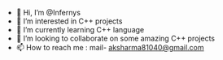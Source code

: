 - 👋 Hi, I’m @Infernys
- 👀 I’m interested in C++ projects
- 🌱 I’m currently learning C++ language
- 💞️ I’m looking to collaborate on some amazing C++ projects 
- 📫 How to reach me :
mail- aksharma81040@gmail.com
